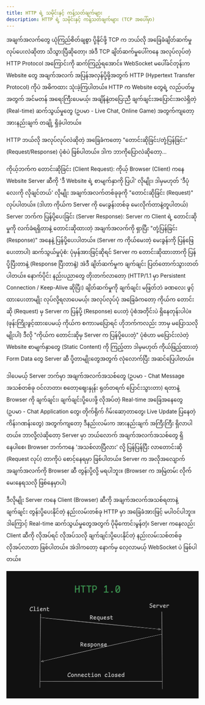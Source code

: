 ```yaml
---
title: HTTP ရဲ့ သမိုင်းနှင့် ကန့်သတ်ချက်များ
description: HTTP ရဲ့ သမိုင်းနှင့် ကန့်သတ်ချက်များ (TCP အပေါ်မှာ)
---
```


အချက်အလက်တွေ ယုံကြည်စိတ်ချစွာ ပို့နိုင်ဖို့ TCP က ဘယ်လို အခြေခံချိတ်ဆက်မှု လုပ်ပေးလဲဆိုတာ သိသွားပြီဆိုတော့၊ အဲဒီ TCP ချိတ်ဆက်မှုပေါ်ကနေ အလုပ်လုပ်တဲ့ HTTP Protocol အကြောင်းကို ဆက်ကြည့်ရအောင်။ WebSocket မပေါ်ခင်တုန်းက Website တွေ အချက်အလက် အပြန်အလှန်ပို့ဖို့အတွက် HTTP (Hypertext Transfer Protocol) ကိုပဲ အဓိကထား သုံးခဲ့ကြပါတယ်။ HTTP က Website တွေရဲ့ လည်ပတ်မှုအတွက် အင်မတန် အရေးကြီးပေမယ့်၊ အချိန်နဲ့တပြေးညီ ချက်ချင်းအပြောင်းအလဲရှိတဲ့ (Real-time) ဆက်သွယ်မှုတွေ (ဥပမာ - Live Chat, Online Game) အတွက်ကျတော့ အားနည်းချက် တချို့ ရှိခဲ့ပါတယ်။

HTTP ဘယ်လို အလုပ်လုပ်လဲဆိုတဲ့ အခြေခံကတော့ "တောင်းဆိုခြင်း/တုံ့ပြန်ခြင်း" (Request/Response) ပုံစံပဲ ဖြစ်ပါတယ်။ ဒါက ဘာကိုပြောလဲဆိုတော့...

ကိုယ့်ဘက်က တောင်းဆိုခြင်း (Client Request): ကိုယ့် Browser (Client) ကနေ Website Server ဆီကို 'ဒီ Website ရဲ့ စာမျက်နှာကို ပြပါ' လိုမျိုး၊ ဒါမှမဟုတ် 'ဒီပုံလေးကို လိုချင်တယ်' လိုမျိုး အချက်အလက်တစ်ခုခုကို "တောင်းဆိုခြင်း (Request)" လုပ်ပါတယ်။ (ဒါဟာ ကိုယ်က Server ကို မေးခွန်းတစ်ခု မေးလိုက်တာနဲ့တူပါတယ်)
Server ဘက်က ပြန်ပို့ပေးခြင်း (Server Response): Server က Client ရဲ့ တောင်းဆိုမှုကို လက်ခံရရှိတာနဲ့ တောင်းဆိုထားတဲ့ အချက်အလက်ကို ရှာပြီး "တုံ့ပြန်ခြင်း (Response)" အနေနဲ့ ပြန်ပို့ပေးပါတယ်။ (Server က ကိုယ်မေးတဲ့ မေးခွန်းကို ပြန်ဖြေပေးတာပါ)
ဆက်သွယ်မှုပုံစံ: ပုံမှန်အားဖြင့်ဆိုရင် Server က တောင်းဆိုထားတာကို ပြန်ပို့ပြီးတာနဲ့ (Response ပြီးတာနဲ့) အဲဒီ ချိတ်ဆက်မှုက ချက်ချင်း ပြတ်တောက်သွားတတ်ပါတယ်။ နောက်ပိုင်း နည်းပညာတွေ တိုးတက်လာတော့ (HTTP/1.1 မှာ Persistent Connection / Keep-Alive ဆိုပြီး) ချိတ်ဆက်မှုကို ချက်ချင်း မဖြတ်ဘဲ ခဏလေး ဖွင့်ထားပေးတာမျိုး လုပ်လို့ရလာပေမယ့်၊ အလုပ်လုပ်ပုံ အခြေခံကတော့ ကိုယ်က တောင်းဆို (Request) မှ Server က ပြန်ပို့ (Response) ပေးတဲ့ ပုံစံအတိုင်းပဲ ရှိနေတုန်းပါပဲ။ (ဖုန်းကြိုးဖွင့်ထားပေမယ့် ကိုယ်က စကားမပြောရင် ဟိုဘက်ကလည်း ဘာမှ မပြောသလိုမျိုးပါ)
ဒီလို "ကိုယ်က တောင်းဆိုမှ Server က ပြန်ပို့ပေးတဲ့" ပုံစံဟာ မပြောင်းလဲတဲ့ Website စာမျက်နှာတွေ (Static Content) ကို ကြည့်တာ ဒါမှမဟုတ် ကိုယ်ဖြည့်ထားတဲ့ Form Data တွေ Server ဆီ ပို့တာမျိုးတွေအတွက် လုံလောက်ပြီး အဆင်ပြေပါတယ်။

ဒါပေမယ့် Server ဘက်မှာ အချက်အလက်အသစ်တွေ (ဥပမာ - Chat Message အသစ်တစ်ခု ဝင်လာတာ၊ စတော့ဈေးနှုန်း ရုတ်တရက် ပြောင်းသွားတာ) ရတာနဲ့ Browser ကို ချက်ချင်း၊ ချက်ချင်းပို့ပေးဖို့ လိုအပ်တဲ့ Real-time အခြေအနေတွေ (ဥပမာ - Chat Application တွေ၊ တိုက်ရိုက် ဂိမ်းဆော့တာတွေ၊ Live Update ပြနေတဲ့ ကိန်းဂဏန်းတွေ) အတွက်ကျတော့ ဒီနည်းလမ်းက အားနည်းချက် အကြီးကြီး ရှိလာပါတယ်။ ဘာလို့လဲဆိုတော့ Server မှာ ဘယ်လောက် အချက်အလက်အသစ်တွေ ရှိနေပါစေ၊ Browser ဘက်ကနေ 'အသစ်လာပြီလား' လို့ ပြန်ပြန်ပြီး လာတောင်းဆို (Request လုပ်) တာကိုပဲ စောင့်နေရမှာ ဖြစ်ပါတယ်။ Server က အလိုအလျောက် အချက်အလက်ကို Browser ဆီ တွန်းပို့လို့ မရပါဘူး။ (Browser က အမြဲတမ်း လိုက်မေးနေရသလို ဖြစ်နေမှာပါ)

ဒီလိုမျိုး Server ကနေ Client (Browser) ဆီကို အချက်အလက်အသစ်ရတာနဲ့ ချက်ချင်း တွန်းပို့ပေးနိုင်တဲ့ နည်းလမ်းတစ်ခု HTTP မှာ အခြေခံအားဖြင့် မပါဝင်ပါဘူး။ ဒါကြောင့် Real-time ဆက်သွယ်မှုတွေအတွက် ပိုမိုကောင်းမွန်တဲ့၊ Server ကနေလည်း Client ဆီကို လိုအပ်ရင် လိုအပ်သလို ချက်ချင်းပို့ပေးနိုင်တဲ့ နည်းလမ်းသစ်တစ်ခု လိုအပ်လာတာ ဖြစ်ပါတယ်။ အဲဒါကတော့ နောက်မှ လေ့လာမယ့် WebSocket ပဲ ဖြစ်ပါတယ်။

![http 1.0 request/response diagram](/src/assets/http1.webp)
